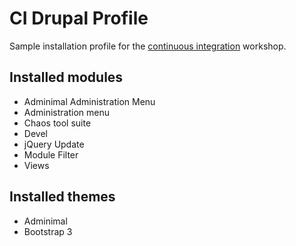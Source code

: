 # CI Drupal Profile
Sample installation profile for the [continuous integration](balintk.com/ciworkshop) workshop.

## Installed modules
* Adminimal Administration Menu
* Administration menu
* Chaos tool suite
* Devel
* jQuery Update
* Module Filter
* Views

## Installed themes
* Adminimal
* Bootstrap 3

